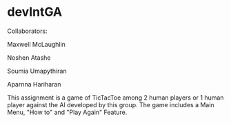 # devIntGA
Collaborators: 

Maxwell McLaughlin

Noshen Atashe 

Soumia Umapythiran

Aparnna Hariharan 


This assignment is a game of TicTacToe among 2 human players or 1 human player against the AI developed by this group. The game includes a Main Menu, "How to" and "Play Again" Feature.
